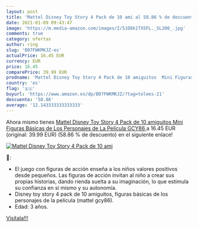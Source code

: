 ```yaml
---
layout: post
title: 'Mattel Disney Toy Story 4 Pack de 10 ami al 58.86 % de descuento'
date: 2021-01-09 09:43:47
image: 'https://m.media-amazon.com/images/I/51O8k1TX5FL._SL200_.jpg'
comments: true
category: ofertas
author: ring
slug: 'B07FWKMKJZ-es'
actualPrice: 16.45 EUR
currency: EUR
price: 16.45
comparePrice: 39.99 EUR
prodname: 'Mattel Disney Toy Story 4 Pack de 10 amiguitos  Mini Figuras Básicas de Los Personajes de La Película  GCY86 '
country: 'es'
flag: '🇪🇸'
buyurl: 'https://www.amazon.es/dp/B07FWKMKJZ/?tag=tolees-21'
descuento: '58.86'
average: '12.143333333333333'
---
```


Ahora mismo tienes [Mattel Disney Toy Story 4 Pack de 10 amiguitos  Mini Figuras Básicas de Los Personajes de La Película  GCY86 ](https://www.amazon.es/dp/B07FWKMKJZ/?tag=tolees-21) a 16.45 EUR (original: 39.99 EUR) (58.86 %  de descuento) en el siguiente enlace!

[![Mattel Disney Toy Story 4 Pack de 10 ami](https://m.media-amazon.com/images/I/51O8k1TX5FL._SL200_.jpg)](https://www.amazon.es/dp/B07FWKMKJZ/?tag=tolees-21)

🔎:

- El juego con figuras de acción enseña a los niños valores positivos desde pequeños. Las figuras de acción invitan al niño a crear sus propias historias, dando rienda suelta a su imaginación, lo que estimula su confianza en sí mismo y su autonomía.
- Disney toy story 4 pack de 10 amiguitos, figuras básicas de los personajes de la película (mattel gcy86).
- Edad: 3 años.

[Visítala!!!](https://www.amazon.es/dp/B07FWKMKJZ/?tag=tolees-21)
